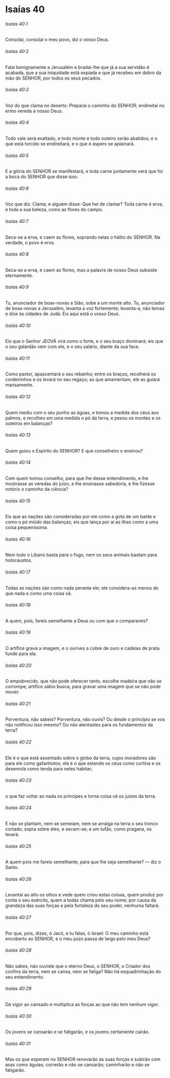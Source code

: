 # Isaías 40

###### Isaías 40:1

Consolai, consolai o meu povo, diz o vosso Deus.

###### Isaías 40:2

Falai benignamente a Jerusalém e bradai-lhe que já a sua servidão é acabada, que a sua iniquidade está expiada e que já recebeu em dobro da mão do SENHOR, por todos os seus pecados.

###### Isaías 40:3

Voz do que clama no deserto: Preparai o caminho do SENHOR; endireitai no ermo vereda a nosso Deus.

###### Isaías 40:4

Todo vale será exaltado, e todo monte e todo outeiro serão abatidos; e o que está torcido se endireitará, e o que é áspero se aplainará.

###### Isaías 40:5

E a glória do SENHOR se manifestará, e toda carne juntamente verá que foi a boca do SENHOR que disse isso.

###### Isaías 40:6

Voz que diz: Clama; e alguém disse: Que hei de clamar? Toda carne é erva, e toda a sua beleza, como as flores do campo.

###### Isaías 40:7

Seca-se a erva, e caem as flores, soprando nelas o hálito do SENHOR. Na verdade, o povo é erva.

###### Isaías 40:8

Seca-se a erva, e caem as flores, mas a palavra de nosso Deus subsiste eternamente.

###### Isaías 40:9

Tu, anunciador de boas-novas a Sião, sobe a um monte alto. Tu, anunciador de boas-novas a Jerusalém, levanta a voz fortemente; levanta-a, não temas e dize às cidades de Judá: Eis aqui está o vosso Deus.

###### Isaías 40:10

Eis que o Senhor JEOVÁ virá como o forte, e o seu braço dominará; eis que o seu galardão vem com ele, e o seu salário, diante da sua face.

###### Isaías 40:11

Como pastor, apascentará o seu rebanho; entre os braços, recolherá os cordeirinhos e os levará no seu regaço; as que amamentam, ele as guiará mansamente.

###### Isaías 40:12

Quem mediu com o seu punho as águas, e tomou a medida dos céus aos palmos, e recolheu em uma medida o pó da terra, e pesou os montes e os outeiros em balanças?

###### Isaías 40:13

Quem guiou o Espírito do SENHOR? E que conselheiro o ensinou?

###### Isaías 40:14

Com quem tomou conselho, para que lhe desse entendimento, e lhe mostrasse as veredas do juízo, e lhe ensinasse sabedoria, e lhe fizesse notório o caminho da ciência?

###### Isaías 40:15

Eis que as nações são consideradas por ele como a gota de um balde e como o pó miúdo das balanças; eis que lança por aí as ilhas como a uma coisa pequeníssima.

###### Isaías 40:16

Nem todo o Líbano basta para o fogo, nem os seus animais bastam para holocaustos.

###### Isaías 40:17

Todas as nações são como nada perante ele; ele considera-as menos do que nada e como uma coisa vã.

###### Isaías 40:18

A quem, pois, fareis semelhante a Deus ou com que o comparareis?

###### Isaías 40:19

O artífice grava a imagem, e o ourives a cobre de ouro e cadeias de prata funde para ela.

###### Isaías 40:20

O empobrecido, que não pode oferecer tanto, escolhe madeira que não se corrompe; artífice sábio busca, para gravar uma imagem que se não pode mover.

###### Isaías 40:21

Porventura, não sabeis? Porventura, não ouvis? Ou desde o princípio se vos não notificou isso mesmo? Ou não atentastes para os fundamentos da terra?

###### Isaías 40:22

Ele é o que está assentado sobre o globo da terra, cujos moradores são para ele como gafanhotos; ele é o que estende os céus como cortina e os desenrola como tenda para neles habitar;

###### Isaías 40:23

o que faz voltar ao nada os príncipes e torna coisa vã os juízes da terra.

###### Isaías 40:24

E não se plantam, nem se semeiam, nem se arraiga na terra o seu tronco cortado; sopra sobre eles, e secam-se; e um tufão, como pragana, os levará.

###### Isaías 40:25

A quem pois me fareis semelhante, para que lhe seja semelhante? — diz o Santo.

###### Isaías 40:26

Levantai ao alto os olhos e vede quem criou estas coisas, quem produz por conta o seu exército, quem a todas chama pelo seu nome; por causa da grandeza das suas forças e pela fortaleza do seu poder, nenhuma faltará.

###### Isaías 40:27

Por que, pois, dizes, ó Jacó, e tu falas, ó Israel: O meu caminho está encoberto ao SENHOR, e o meu juízo passa de largo pelo meu Deus?

###### Isaías 40:28

Não sabes, não ouviste que o eterno Deus, o SENHOR, o Criador dos confins da terra, nem se cansa, nem se fatiga? Não há esquadrinhação do seu entendimento.

###### Isaías 40:29

Dá vigor ao cansado e multiplica as forças ao que não tem nenhum vigor.

###### Isaías 40:30

Os jovens se cansarão e se fatigarão, e os jovens certamente cairão.

###### Isaías 40:31

Mas os que esperam no SENHOR renovarão as suas forças e subirão com asas como águias; correrão e não se cansarão; caminharão e não se fatigarão.

